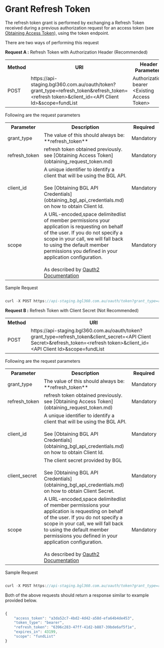 # Grant Refresh Token

The refresh token grant is performed by exchanging a Refresh Token received during a previous authorization request for an access token  (see [Obtaining Access Token](obtaining_request_token.md)), using the token endpoint.

There are two ways of performing this request

<strong>Request A :</strong> Refresh Token with Authorization Header (Recommended)

 <table>
                <tr>
                    <th>Method</th>
                    <th>URI</th>
                    <th>Header Parameters</th>
                </tr>
                <tr>
                    <td>POST</td>
                    <td>https://api-staging.bgl360.com.au/oauth/token?grant_type=refresh_token&refresh_token=&lt;refresh token&gt;&client_id=&lt;API Client Id&gt;&scope=fundList</td>
                    <td>Authorization: bearer &lt;Existing Access Token&gt;</td>
                </tr>
            </table>

Following are the request parameters

<table>
    <tr>
        <th>Parameter</th>
        <th>Description</th>
        <th>Required</th>
    </tr>
    <tr>
        <td>grant_type</td>
        <td>The value of this should always be: **refresh_token**</td>
        <td>Mandatory</td>
    </tr>
    <tr>
        <td>refresh_token</td>
        <td>refresh token obtained previously. see [Obtaining Access Token](obtaining_request_token.md) </td>
        <td>Mandatory</td>
    </tr>
    <tr>
        <td>client_id</td>
        <td>A unique identifier to identify a client that will be using the BGL API.<br><br>See [Obtaining BGL API Credentials](obtaining_bgl_api_credentials.md) on how to obtain Client Id.</td>
        <td>Mandatory</td>
    </tr>
    <tr>
        <td>scope</td>
        <td>A URL-encoded,space delimitedlist of member permissions your application is requesting on behalf of the user. If you do not specify a scope in your call, we will fall back to using the default member permissions you defined in your application configuration. <br><br>As described by <a href="http://tools.ietf.org/html/rfc6749#section-3.3">Oauth2 Documentation</a></td>
        <td>Mandatory</td>
    </tr>
</table>

Sample Request

```javascript

curl -X POST https://api-staging.bgl360.com.au/oauth/token?grant_type=refresh_token&refresh_token=<refresh token>&client_id=<client id>&scope=fundList --header "Authorization:bearer <access token>"

```

<strong>Request B :</strong> Refresh Token with Client Secret (Not Recommended)

<table>
                <tr>
                    <th>Method</th>
                    <th>URI</th>
                </tr>
                <tr>
                    <td>POST</td>
                    <td>https://api-staging.bgl360.com.au/oauth/token?grant_type=refresh_token&client_secret=&lt;API Client Secret&gt;&refresh_token=&lt;refresh token&gt;&client_id=&lt;API Client Id&gt;&scope=fundList</td>
                </tr>
            </table>

Following are the request parameters

<table>
    <tr>
        <th>Parameter</th>
        <th>Description</th>
        <th>Required</th>
    </tr>
    <tr>
        <td>grant_type</td>
        <td>The value of this should always be: **refresh_token**</td>
        <td>Mandatory</td>
    </tr>
    <tr>
        <td>refresh_token</td>
        <td>refresh token obtained previously. see [Obtaining Access Token](obtaining_request_token.md) </td>
        <td>Mandatory</td>
    </tr>
    <tr>
        <td>client_id</td>
        <td>A unique identifier to identify a client that will be using the BGL API.<br><br>See [Obtaining BGL API Credentials](obtaining_bgl_api_credentials.md) on how to obtain Client Id.</td>
        <td>Mandatory</td>
    </tr>
     <tr>
        <td>client_secret</td>
        <td>The client secret provided by BGL<br><br>See [Obtaining BGL API Credentials](obtaining_bgl_api_credentials.md) on how to obtain Client Secret.</td>
        <td>Mandatory</td>
    </tr>
    <tr>
        <td>scope</td>
        <td>A URL-encoded,space delimitedlist of member permissions your application is requesting on behalf of the user. If you do not specify a scope in your call, we will fall back to using the default member permissions you defined in your application configuration. <br><br>As described by <a href="http://tools.ietf.org/html/rfc6749#section-3.3">Oauth2 Documentation</a></td>
        <td>Mandatory</td>
    </tr>
</table>

Sample Request

```javascript

curl -X POST https://api-staging.bgl360.com.au/oauth/token?grant_type=refresh_token&refresh_token=<refresh token>&client_id=<client id>&client_secret=<client secret>&scope=<scope>

```

Both of the above requests should return a response similar to example provided below.

```javascript

{
    "access_token": "a3da52c7-4bd2-4d42-a58d-efa64b4de453",
    "token_type": "bearer",
    "refresh_token": "6396c283-47ff-41d2-b887-39bde6af5f1e",
    "expires_in": 43199,
    "scope": "fundList"
}

```


